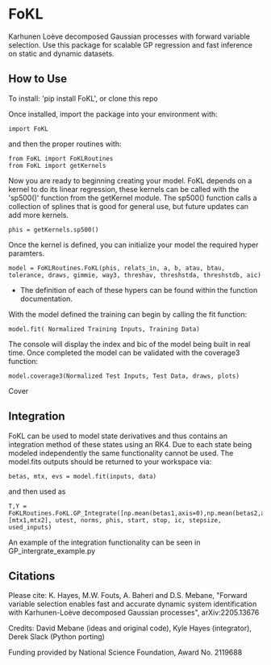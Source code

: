 # FoKL
Karhunen Loève decomposed Gaussian processes with forward variable
selection. Use this package for scalable GP regression and fast
inference on static and dynamic datasets.

## How to Use
To install: 'pip install FoKL', or clone this repo

Once installed, import the package into your environment with:
```
import FoKL
```
and then the proper routines with:
 ```
from FoKL import FoKLRoutines
from FoKL import getKernels
```

Now you are ready to beginning creating your model. FoKL depends on a kernel to do its linear regression, these kernels can be called with the 'sp500()' function
from the getKernel module. 
The sp500() function calls a collection of splines that is good for general use, but future updates can add more kernels.
```
phis = getKernels.sp500()
```
Once the kernel is defined, you can initialize your model the required hyper paramters.
```
model = FoKLRoutines.FoKL(phis, relats_in, a, b, atau, btau, tolerance, draws, gimmie, way3, threshav, threshstda, threshstdb, aic)
```
- The definition of each of these hypers can be found within the function documentation.

With the model defined the training can begin by calling the fit function:
```
model.fit( Normalized Training Inputs, Training Data)
```

The console will display the index and bic of the model being built in real time.
Once completed the model can be validated with the coverage3 function:
```
model.coverage3(Normalized Test Inputs, Test Data, draws, plots)
```
Cover

## Integration
FoKL can be used to model state derivatives and thus contains an integration method of these states using an RK4. Due to each state being modeled independently the same functionality cannot be used. The model.fits outputs should be returned to your workspace via:

```
betas, mtx, evs = model.fit(inputs, data)
```
and then used as 

```
T,Y = FoKLRoutines.FoKL.GP_Integrate([np.mean(betas1,axis=0),np.mean(betas2,axis=0)], [mtx1,mtx2], utest, norms, phis, start, stop, ic, stepsize, used_inputs)
```

An example of the integration functionality can be seen in GP_intergrate_example.py

## Citations
Please cite: K. Hayes, M.W. Fouts, A. Baheri and
D.S. Mebane, "Forward variable selection enables fast and accurate
dynamic system identification with Karhunen-Loève decomposed Gaussian
processes", arXiv:2205.13676

Credits: David Mebane (ideas and original code), Kyle Hayes
(integrator), Derek Slack (Python porting)

Funding provided by National Science Foundation, Award No. 2119688


